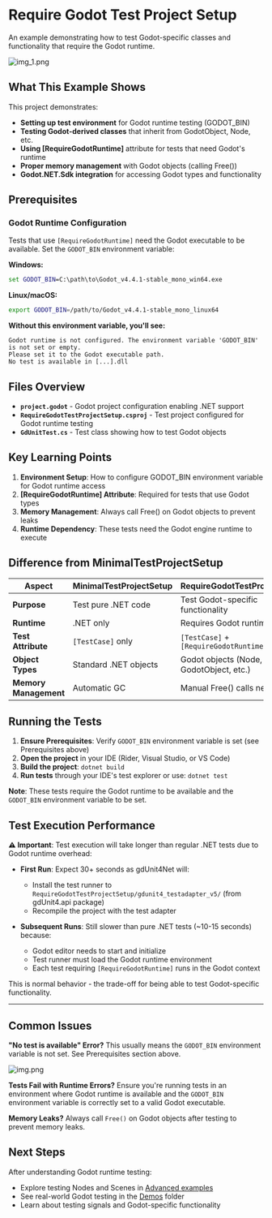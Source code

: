 # Require Godot Test Project Setup

An example demonstrating how to test Godot-specific classes and functionality that require the Godot runtime.

![img_1.png](img_1.png)

## What This Example Shows

This project demonstrates:
- **Setting up test environment** for Godot runtime testing (GODOT_BIN)
- **Testing Godot-derived classes** that inherit from GodotObject, Node, etc.
- **Using [RequireGodotRuntime]** attribute for tests that need Godot's runtime
- **Proper memory management** with Godot objects (calling Free())
- **Godot.NET.Sdk integration** for accessing Godot types and functionality

## Prerequisites

### Godot Runtime Configuration

Tests that use `[RequireGodotRuntime]` need the Godot executable to be available. Set the `GODOT_BIN` environment variable:

**Windows:**
```cmd
set GODOT_BIN=C:\path\to\Godot_v4.4.1-stable_mono_win64.exe
```

**Linux/macOS:**
```bash
export GODOT_BIN=/path/to/Godot_v4.4.1-stable_mono_linux64
```

**Without this environment variable, you'll see:**
```
Godot runtime is not configured. The environment variable 'GODOT_BIN' is not set or empty. 
Please set it to the Godot executable path.
No test is available in [...].dll
```

## Files Overview

- **`project.godot`** - Godot project configuration enabling .NET support
- **`RequireGodotTestProjectSetup.csproj`** - Test project configured for Godot runtime testing
- **`GdUnitTest.cs`** - Test class showing how to test Godot objects

## Key Learning Points

1. **Environment Setup**: How to configure GODOT_BIN environment variable for Godot runtime access
2. **[RequireGodotRuntime] Attribute**: Required for tests that use Godot types
3. **Memory Management**: Always call Free() on Godot objects to prevent leaks
4. **Runtime Dependency**: These tests need the Godot engine runtime to execute

## Difference from MinimalTestProjectSetup

| Aspect | MinimalTestProjectSetup | RequireGodotTestProjectSetup |
|--------|------------------------|------------------------------|
| **Purpose** | Test pure .NET code | Test Godot-specific functionality |
| **Runtime** | .NET only | Requires Godot runtime |
| **Test Attribute** | `[TestCase]` only | `[TestCase]` + `[RequireGodotRuntime]` |
| **Object Types** | Standard .NET objects | Godot objects (Node, GodotObject, etc.) |
| **Memory Management** | Automatic GC | Manual Free() calls needed |

## Running the Tests

1. **Ensure Prerequisites**: Verify `GODOT_BIN` environment variable is set (see Prerequisites above)
2. **Open the project** in your IDE (Rider, Visual Studio, or VS Code)
3. **Build the project**: `dotnet build`
4. **Run tests** through your IDE's test explorer or use: `dotnet test`

**Note**: These tests require the Godot runtime to be available and the `GODOT_BIN` environment variable to be set.

## Test Execution Performance

**⚠️ Important**: Test execution will take longer than regular .NET tests due to Godot runtime overhead:

- **First Run**: Expect 30+ seconds as gdUnit4Net will:
    - Install the test runner to `RequireGodotTestProjectSetup/gdunit4_testadapter_v5/` (from gdUnit4.api package)
    - Recompile the project with the test adapter

- **Subsequent Runs**: Still slower than pure .NET tests (~10-15 seconds) because:
    - Godot editor needs to start and initialize
    - Test runner must load the Godot runtime environment
    - Each test requiring `[RequireGodotRuntime]` runs in the Godot context

This is normal behavior - the trade-off for being able to test Godot-specific functionality.

---

## Common Issues

**"No test is available" Error?**
This usually means the `GODOT_BIN` environment variable is not set. See Prerequisites section above.

![img.png](img.png)

**Tests Fail with Runtime Errors?**
Ensure you're running tests in an environment where Godot runtime is available and the `GODOT_BIN` environment variable is correctly set to a valid Godot executable.

**Memory Leaks?**
Always call `Free()` on Godot objects after testing to prevent memory leaks.

## Next Steps

After understanding Godot runtime testing:
- Explore testing Nodes and Scenes in [Advanced examples](../../Advanced/)
- See real-world Godot testing in the [Demos](../../../Demos/) folder
- Learn about testing signals and Godot-specific functionality
